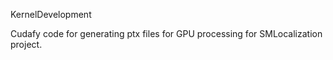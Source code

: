 KernelDevelopment

Cudafy code for generating ptx files for GPU processing for SMLocalization project.
